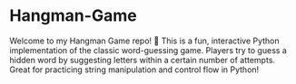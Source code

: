 # Hangman-Game
Welcome to my Hangman Game repo! 🎉 This is a fun, interactive Python implementation of the classic word-guessing game. Players try to guess a hidden word by suggesting letters within a certain number of attempts. Great for practicing string manipulation and control flow in Python!
